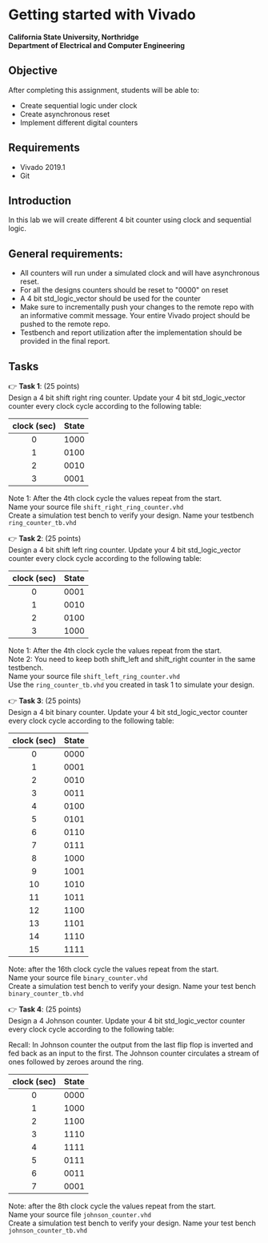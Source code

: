 # Getting started with Vivado
**California State University, Northridge**  
**Department of Electrical and Computer Engineering**  

## Objective

After completing this assignment, students will be able to:
- Create sequential logic under clock
- Create asynchronous reset
- Implement different digital counters

## Requirements

- Vivado 2019.1
- Git

## Introduction
In this lab we will create different 4 bit counter using clock and sequential logic.

## General requirements:
- All counters will run under a simulated clock and will have asynchronous reset.
- For all the designs counters should be reset to "0000" on reset
- A 4 bit std_logic_vector should be used for the counter
- Make sure to incrementally push your changes to the remote repo with an informative commit message. Your entire Vivado project should be pushed to the remote repo.
- Testbench and report utilization after the implementation should be provided in the final report.

## Tasks

:point_right: **Task 1**: (25 points)  
Design a 4 bit shift right ring counter. Update your 4 bit std_logic_vector counter every clock cycle according to the following table:

| clock (sec) | State |
|:-----------:|:---------:|
| 0           | 1000      |
| 1           | 0100      |
| 2           | 0010      |
| 3           | 0001      |

Note 1: After the 4th clock cycle the values repeat from the start.  
Name your source file `shift_right_ring_counter.vhd`  
Create a simulation test bench to verify your design. Name your testbench `ring_counter_tb.vhd`  

:point_right: **Task 2**: (25 points)  
Design a 4 bit shift left ring counter. Update your 4 bit std_logic_vector counter every clock cycle according to the following table:

| clock (sec) | State |
|:-----------:|:---------:|
| 0           | 0001      |
| 1           | 0010      |
| 2           | 0100      |
| 3           | 1000      |

Note 1: After the 4th clock cycle the values repeat from the start.  
Note 2: You need to keep both shift_left and shift_right counter in the same testbench.  
Name your source file `shift_left_ring_counter.vhd`  
Use the `ring_counter_tb.vhd` you created in task 1 to simulate your design.  

:point_right: **Task 3**: (25 points)  
Design a 4 bit binary counter. Update your 4 bit std_logic_vector counter every clock cycle according to the following table:

| clock (sec) | State |
|:-----------:|:---------:|
| 0           | 0000      |
| 1           | 0001      |
| 2           | 0010      |
| 3           | 0011      |
| 4           | 0100      |
| 5           | 0101      |
| 6           | 0110      |
| 7           | 0111      |
| 8           | 1000      |
| 9           | 1001      |
| 10          | 1010      |
| 11          | 1011      |
| 12          | 1100      |
| 13          | 1101      |
| 14          | 1110      |
| 15          | 1111      |

Note: after the 16th clock cycle the values repeat from the start.  
Name your source file `binary_counter.vhd`  
Create a simulation test bench to verify your design. Name your test bench
`binary_counter_tb.vhd`  

:point_right: **Task 4**: (25 points)  
Design a 4 Johnson counter. Update your 4 bit std_logic_vector counter every clock cycle according to the following table:

Recall: In Johnson counter the output from the last flip flop is inverted and fed back as an input to the first. The Johnson counter circulates a stream of ones followed by zeroes around the ring. 

| clock (sec) | State |
|:-----------:|:---------:|
| 0           | 0000      |
| 1           | 1000      |
| 2           | 1100      |
| 3           | 1110      |
| 4           | 1111      |
| 5           | 0111      |
| 6           | 0011      |
| 7           | 0001      |

Note: after the 8th clock cycle the values repeat from the start.  
Name your source file `johnson_counter.vhd`   
Create a simulation test bench to verify your design. Name your test bench
`johnson_counter_tb.vhd`  

